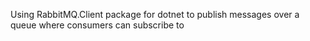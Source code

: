 Using RabbitMQ.Client package for dotnet to publish messages over a queue where consumers can subscribe to